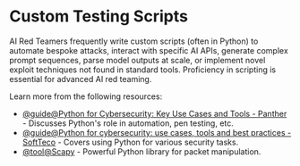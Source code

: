 # Custom Testing Scripts

AI Red Teamers frequently write custom scripts (often in Python) to automate bespoke attacks, interact with specific AI APIs, generate complex prompt sequences, parse model outputs at scale, or implement novel exploit techniques not found in standard tools. Proficiency in scripting is essential for advanced AI red teaming.

Learn more from the following resources:

- [@guide@Python for Cybersecurity: Key Use Cases and Tools - Panther](https://panther.com/blog/python-for-cybersecurity-key-use-cases-and-tools) - Discusses Python's role in automation, pen testing, etc.
- [@guide@Python for cybersecurity: use cases, tools and best practices - SoftTeco](https://softteco.com/blog/python-for-cybersecurity) - Covers using Python for various security tasks.
- [@tool@Scapy](https://scapy.net/) - Powerful Python library for packet manipulation.
